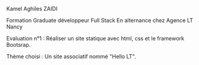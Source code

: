 Kamel Aghiles ZAIDI

Formation Graduate développeur Full Stack 
En alternance chez Agence LT Nancy

Evaluation n°1 : Réaliser un site statique avec html, css et le framework Bootsrap.

Thème choisi : Un site associatif nommé "Hello LT". 
